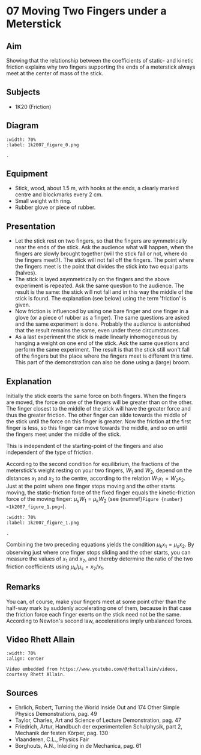 # 07 Moving Two Fingers under a Meterstick 
     
  
## Aim   
 Showing that the relationship between the coefficients of static- and kinetic friction explains why two fingers supporting the ends of a meterstick always meet at the center of mass of the stick.    
  
## Subjects   
* 1K20 (Friction)   

## Diagram
   
```{figure} figures/figure_0.png
:width: 70%  
:label: 1k2007_figure_0.png  

. 
```

## Equipment
- Stick, wood, about $1.5 \mathrm{~m}$, with hooks at the ends, a clearly marked centre and blockmarks every $2 \mathrm{~cm}$.
- Small weight with ring.
- Rubber glove or piece of rubber.
     
  
## Presentation   
 
 *  Let the stick rest on two fingers, so that the fingers are symmetrically near the ends of the stick. Ask the audience what will happen, when the fingers are slowly brought together (will the stick fall or not, where do the fingers meet?). The stick will not fall off the fingers. The point where the fingers meet is the point that divides the stick into two equal parts (halves). 
 *  The stick is layed asymmetrically on the fingers and the above experiment is repeated. Ask the same question to the audience. The result is the same: the stick will not fall and in this way the middle of the stick is found. The explanation (see below) using the term 'friction' is given. 
 *  Now friction is influenced by using one bare finger and one finger in a glove (or a piece of rubber as a finger). The same questions are asked and the same experiment is done. Probably the audience is astonished that the result remains the same, even under these circumstances. 
 *  As a last experiment the stick is made linearly inhomogeneous by hanging a weight on one end of the stick. Ask the same questions and perform the same experiment. The result is that the stick still won't fall of the fingers but the place where the fingers meet is different this time. This part of the demonstration can also be done using a (large) broom.
   
  
## Explanation   
Initially the stick exerts the same force on both fingers. When the fingers are moved, the force on one of the fingers will be greater than on the other. The finger closest to the middle of the stick will have the greater force and thus the greater friction. The other finger can slide towards the middle of the stick until the force on this finger is greater. Now the friction at the first finger is less, so this finger can move towards the middle, and so on until the fingers meet under the middle of the stick.

This is independent of the starting-point of the fingers and also independent of the type of friction.

According to the second condition for equilibrium, the fractions of the meterstick's weight resting on your two fingers, $W_{1}$ and $W_{2}$, depend on the distances $x_{1}$ and $x_{2}$ to the centre, according to the relation $W_{1} x_{1}=W_{2} x_{2}$. Just at the point where one finger stops moving and the other starts moving, the static-friction force of the fixed finger equals the kinetic-friction force of the moving finger: $\mu_{s} W_{1}=\mu_{k} W_{2}$ (see {numref}`Figure {number} <1k2007_figure_1.png>`).

```{figure} figures/figure_1.png
:width: 70%  
:label: 1k2007_figure_1.png  

. 
```
Combining the two preceding equations yields the condition $\mu_{k} x_{1}=\mu_{s} x_{2}$. By observing just where one finger stops sliding and the other starts, you can measure the values of $x_{1}$ and $x_{2}$, and thereby determine the ratio of the two friction coefficients using $\mu_{k} / \mu_{s}=x_{2} / x_{1}$.    
  
## Remarks   
You can, of course, make your fingers meet at some point other than the half-way mark by suddenly accelerating one of them, because in that case the friction force each finger exerts on the stick need not be the same. According to Newton's second law, accelerations imply unbalanced forces.   

## Video Rhett Allain

```{iframe} https://www.youtube.com/watch?v=-iS4XH6hcqs
:width: 70%
:align: center

Video embedded from https://www.youtube.com/@rhettallain/videos, courtesy Rhett Allain.
```
## Sources
 *  Ehrlich, Robert, Turning the World Inside Out and 174 Other Simple Physics Demonstrations, pag. 49 
 *  Taylor, Charles, Art and Science of Lecture Demonstration, pag. 47 
 *  Friedrich, Artur, Handbuch der experimentellen Schulphysik, part 2, Mechanik der festen Körper, pag. 130 
 *  Vlaanderen, C.L., Physics Fair 
 *  Borghouts, A.N., Inleiding in de Mechanica, pag. 61
  
